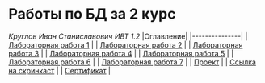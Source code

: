 # **Работы по БД за 2 курс**
*Круглов Иван Станиславович ИВТ 1.2*
|Оглавление|
|---------------|
| [Лабораторная работа 1](https://github.com/Dirwul/Herzen_University/blob/master/БД/ЛР%201.pdf) |
| [Лабораторная работа 2](https://github.com/Dirwul/Herzen_University/blob/master/БД/ЛР%202.pdf) |
| [Лабораторная работа 3](https://github.com/Dirwul/Herzen_University/blob/master/БД/ЛР%203.pdf) |
| [Лабораторная работа 4](https://github.com/Dirwul/Herzen_University/blob/master/БД/ЛР%204.pdf) |
| [Лабораторная работа 5](https://github.com/Dirwul/Herzen_University/blob/master/БД/ЛР%205.pdf) |
| [Лабораторная работа 6](https://github.com/Dirwul/Herzen_University/blob/master/БД/ЛР%206.pdf) |
| [Лабораторная работа 7](https://github.com/Dirwul/Herzen_University/blob/master/БД/ЛР%207.pdf) |
| [Проект](https://github.com/Dirwul/Herzen_University/blob/master/БД/Проект.pdf) |
| [Ссылка на скринкаст](https://github.com/Dirwul/Herzen_University/blob/master/БД/Ссылка%20на%20скринкаст.pdf) |
| [Сертификат](https://github.com/Dirwul/Herzen_University/blob/master/БД/stepik-certificate-63054-0397860.pdf) |